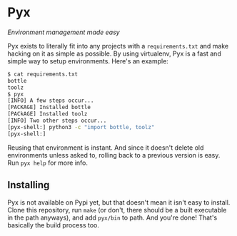# Pyx

*Environment management made easy*

Pyx exists to literally fit into any projects with a `requirements.txt` and make hacking on
it as simple as possible. By using virtualenv, Pyx is a fast and simple way to setup
environments. Here's an example:

```bash
$ cat requirements.txt
bottle
toolz
$ pyx
[INFO] A few steps occur...
[PACKAGE] Installed bottle
[PACkAGE] Installed toolz
[INFO] Two other steps occur...
[pyx-shell:] python3 -c "import bottle, toolz"
[pyx-shell:]
```

Reusing that environment is instant. And since it doesn't delete old environments unless asked
to, rolling back to a previous version is easy. Run `pyx help` for more info.

## Installing

Pyx is not available on Pypi yet, but that doesn't mean it isn't easy to install. Clone this
repository, run `make` (or don't, there should be a built executable in the path anyways), and
add `pyx/bin` to path. And you're done! That's basically the build process too.
